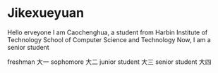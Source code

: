 # Jikexueyuan

Hello erveyone
I am Caochenghua, a student from Harbin Institute of Technology
School of Computer Science and Technology
Now, I am a senior student

freshman 大一
sophomore  大二
junior student 大三
senior student 大四

